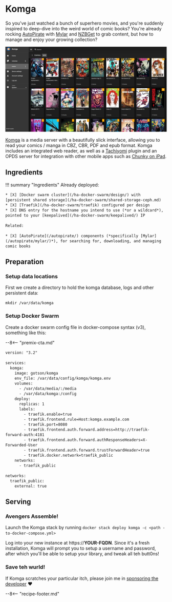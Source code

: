 # Komga

So you've just watched a bunch of superhero movies, and you're suddenly inspired to deep-dive into the weird world of comic books? You're already rocking [AutoPirate](/recipes/autopirate/) with [Mylar](/recipes/autopirate/mylar/) and [NZBGet](/recipes/autopirate/nzbget/) to grab content, but how to manage and enjoy your growing collection?

![Komga Screenshot](../images/komga.png)

[Komga](https://komga.org/) is a media server with a beautifully slick interface, allowing you to read your comics / manga in CBZ, CBR, PDF and epub format. Komga includes an integrated web reader, as well as a [Tachiyomi](https://tachiyomi.org/) plugin and an OPDS server for integration with other mobile apps such as [Chunky on iPad](http://chunkyreader.com/).

## Ingredients

!!! summary "Ingredients"
    Already deployed:

    * [X] [Docker swarm cluster](/ha-docker-swarm/design/) with [persistent shared storage](/ha-docker-swarm/shared-storage-ceph.md)
    * [X] [Traefik](/ha-docker-swarm/traefik) configured per design
    * [X] DNS entry for the hostname you intend to use (*or a wildcard*), pointed to your [keepalived](/ha-docker-swarm/keepalived/) IP

    Related:

    * [X] [AutoPirate](/autopirate/) components (*specifically [Mylar](/autopirate/mylar/)*), for searching for, downloading, and managing comic books

## Preparation

### Setup data locations

First we create a directory to hold the komga database, logs and other persistent data:

```
mkdir /var/data/komga
```

### Setup Docker Swarm

Create a docker swarm config file in docker-compose syntax (v3), something like this:

--8<-- "premix-cta.md"

```
version: "3.2"

services:
  komga:
    image: gotson/komga
    env_file: /var/data/config/komga/komga.env
    volumes:
      - /var/data/media/:/media
      - /var/data/komga:/config
    deploy:
      replicas: 1
      labels:
        - traefik.enable=true
        - traefik.frontend.rule=Host:komga.example.com
        - traefik.port=8080
        - traefik.frontend.auth.forward.address=http://traefik-forward-auth:4181
        - traefik.frontend.auth.forward.authResponseHeaders=X-Forwarded-User
        - traefik.frontend.auth.forward.trustForwardHeader=true
        - traefik.docker.network=traefik_public
    networks:
      - traefik_public

networks:
  traefik_public:
    external: true
```

## Serving

### Avengers Assemble!

Launch the Komga stack by running ```docker stack deploy komga -c <path -to-docker-compose.yml>```

Log into your new instance at https://**YOUR-FQDN**. Since it's a fresh installation, Komga will prompt you to setup a username and password, after which you'll be able to setup your library, and tweak all teh butt0ns!

### Save teh wurld!

If Komga scratches your particular itch, please join me in [sponsoring the developer](/#sponsored-projects) :heart:

[^1]: Since Komga doesn't need to communicate with any other services, we don't need a separate overlay network for it. Provided Traefik can reach Komga via the `traefik_public` overlay network, we've got all we need.

--8<-- "recipe-footer.md"
